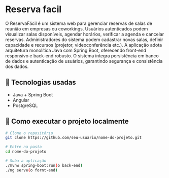# Reserva facil

O ReservaFácil é um sistema web para gerenciar reservas de salas de reunião em empresas ou coworkings. Usuários autenticados podem visualizar salas disponíveis, agendar horários, verificar a agenda e cancelar reservas. Administradores do sistema podem cadastrar novas salas, definir capacidade e recursos (projetor, videoconferência etc.). A aplicação adota arquitetura monolítica Java com Spring Boot, oferecendo front-end responsivo e back-end robusto. O sistema integra persistência em banco de dados e autenticação de usuários, garantindo segurança e consistência dos dados.


## 🔧 Tecnologias usadas

- Java + Spring Boot
- Angular 
- PostgreSQL
  

## 🚀 Como executar o projeto localmente

```bash
# Clone o repositório
git clone https://github.com/seu-usuario/nome-do-projeto.git

# Entre na pasta
cd nome-do-projeto

# Suba a aplicação 
./mvnw spring-boot:run(o back-end)
./ng serve(o fornt-end)

